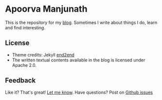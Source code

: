 # Apoorva Manjunath

This is the repository for my [blog](http://apoorvam.github.io). Sometimes I write about things I do, learn and find interesting.

## License

* Theme credits: Jekyll [end2end](https://github.com/nandomoreirame/end2end)
* The written textual contents available in the blog is licensed under Apache 2.0.

## Feedback

Like it? That's great! [Let me know](https://twitter.com/ItsApoorvaHere).
Have questions? Post on [Github issues](https://github.com/apoorvam/apoorvam.github.io/issues)
